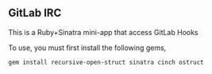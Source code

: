 ## GitLab IRC

This is a Ruby+Sinatra mini-app that access GitLab Hooks

To use, you must first install the following gems,

```gem install recursive-open-struct sinatra cinch ostruct```


